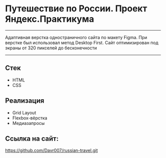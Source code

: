 # Путешествие по России. Проект Яндекс.Практикума

---

Адаптивная верстка одностраничного сайта по макету Figma. При верстке был использовал метод Desktop First. Сайт оптимизирован под экраны от 320 пикселей до бесконечности

---

## Стек

- HTML
- CSS

## Реализация

- Grid Layout
- Flexbox-вёрстка
- Медиазапросы

## Ссылка на сайт:

https://github.com/Davr007/russian-travel.git